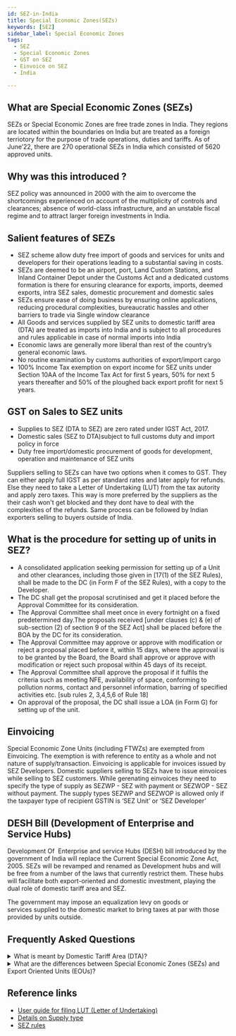 ```yaml
---
id: SEZ-in-India
title: Special Economic Zones(SEZs)
keywords: [SEZ]
sidebar_label: Special Economic Zones
tags:
  - SEZ
  - Special Economic Zones
  - GST on SEZ
  - Einvoice on SEZ
  - India

---
```

## What are Special Economic Zones (SEZs) 

SEZs or Special Economic Zones are free trade zones in India. They regions are located within the boundaries on India but are treated as a foreign terriotory for the purpose of trade operations, duties and tariffs. As of June’22, there are 270 operational SEZs in India which consisted of 5620 approved units. 


## Why was this introduced ? 

SEZ policy was announced in 2000 with the aim to overcome the shortcomings experienced on account of the multiplicity of controls and clearances; absence of world-class infrastructure, and an unstable fiscal regime and to attract larger foreign investments in India. 

## Salient features of SEZs
 
* SEZ scheme allow duty free import of goods and services for units and developers for their operations leading to a substantial saving in costs.
* SEZs are deemed to be an airport, port, Land Custom Stations, and Inland Container Depot under the Customs Act and a dedicated customs formation is there for ensuring clearance for exports, imports, deemed exports, intra SEZ sales, domestic procurement and domestic sales
* SEZs ensure ease of doing business by ensuring online applications, reducing procedural complexities, bureaucratic hassles and other barriers to trade via Single window clearance
* All Goods and services supplied by SEZ units to domestic tariff area (DTA) are treated as imports into India and is subject to all procedures and rules applicable in case of normal imports into India 
* Economic laws are generally more liberal than rest of the country’s general economic laws.
* No routine examination by customs authorities of export/import cargo
* 100% Income Tax exemption on export income for SEZ units under Section 10AA of the Income Tax Act for first 5 years, 50% for next 5 years thereafter and 50% of the ploughed back export profit for next 5 years.

## GST on Sales to SEZ units

* Supplies to SEZ (DTA to SEZ) are zero rated under IGST Act, 2017.
* Domestic sales (SEZ to DTA)subject to full customs duty and import policy in force
* Duty free import/domestic procurement of goods for development, operation and maintenance of SEZ units

Suppliers selling to SEZs can have two options when it comes to GST. They can either apply full IGST as per standard rates and later apply for refunds. Else they need to take a Letter of Undertaking (LUT) from the tax autority and apply zero taxes. This way is more preferred by the suppliers as the their cash won't get blocked and they dont have to deal with the complexities of the refunds. Same process can be followed by Indian exporters selling to buyers outside of India.


## What is the procedure for setting up of units in SEZ?
* A consolidated application seeking permission for setting up of a Unit and other clearances, including those given in [17(1) of the SEZ Rules), shall be made to the DC (in Form F of the SEZ Rules), with a copy to the Developer.
* The DC shall get the proposal scrutinised and get it placed before the Approval Committee for its consideration. 
* The Approval Committee shall meet once in every fortnight on a fixed predetermined day.The proposals received [under clauses (c) & (e) of sub-section (2) of section 9 of the SEZ Act] shall be placed before the BOA by the DC for its consideration. 
* The Approval Committee may approve or approve with modification or reject a proposal placed before it, within 15 days, where the approval is to be granted by the Board, the Board shall approve or approve with modification or reject such proposal within 45 days of its receipt.
* The Approval Committee shall approve the proposal if it fulfils the criteria such as meeting NFE, availability of space, conforming to pollution norms, contact and personnel information, barring of specified activities etc. [sub rules 2, 3,4,5,6 of Rule 18]
* On approval of the proposal, the DC shall issue a LOA (in Form G) for setting up of the unit.


## Einvoicing
Special Economic Zone Units (including FTWZs) are exempted from Einvoicing. The exemption is with reference to entity as a whole and not nature of supply/transaction.
Einvoicing is applicable for invoices issued by SEZ Developers.
Domestic suppliers selling to SEZs have to issue einvoices while selling to SEZ customers. While gerenating einvoices they need to specify the type of supply as SEZWP - SEZ with payment or SEZWOP - SEZ without payment. The supply types SEZWP and SEZWOP is allowed only if the taxpayer type of recipient GSTIN is ‘SEZ Unit’ or ‘SEZ Developer’



## DESH Bill (Development of Enterprise and Service Hubs)

Development Of  Enterprise and service Hubs (DESH) bill introduced by the government of India will replace the Current Special Economic Zone Act, 2005. SEZs will be revamped and renamed as Development hubs and will be free from a number of the laws that currently restrict them. These hubs will facilitate both export-oriented and domestic investment, playing the dual role of domestic tariff area and SEZ.

The government may impose an equalization levy on goods or services supplied to the domestic market to bring taxes at par with those provided by units outside.


## Frequently Asked Questions
<details>
  <summary>What is meant by Domestic Tariff Area (DTA)? </summary>
Domestic Tariff Area (DTA) means the whole of India (including the territorial waters and continental shelf) but does not include the areas of the Special Economic Zones.
 </details>

<details>
  <summary>What are the differences between Special Economic Zones (SEZs) and Export Oriented Units (EOUs)? </summary>
Although both EOUs and SEZs were initiated to boost exports, there are differences between the two.

* An EOU can be set up anywhere in the country, provided it meets the scheme’s criteria. On the other hand, an SEZ is a specially demarcated enclave that is deemed to be outside the customs jurisdiction and therefore, a foreign territory. 
* Thus, any sale made from within an SEZ to DTA is considered export while any sale made by an EOU to DTA is regarded as deemed exports. Sales from SEZs to DTAs are more common, compared to sales from EOUs to DTAs. 
* Being a clearly demarcated area, there is substantial control over the physical movement of goods to and from SEZs, but the same cannot be said about EOUs. 
* In terms of taxability, an SEZ based establishment is not required to pay tax, while an EOU has to pay tax which it can claim as a refund later. 
* Minimum investment in plant and machinery and building is Rs. 1 crore for EOUs. This should be before commencement of commercial production, there is no such limit for SEZ. 
 </details>





## Reference links
* [User guide for filing LUT (Letter of Undertaking)](https://tutorial.gst.gov.in/userguide/refund/Furnishing_of_Letter_of_Undertaking.htm)
* [Details on Supply type](https://einv-apisandbox.nic.in/version1.03/generate-irn.html#requestPayload)
* [SEZ rules](http://sezindia.nic.in/cms/sez-rules-and-amendments.php)
